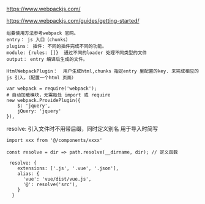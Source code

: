 

https://www.webpackjs.com/

https://www.webpackjs.com/guides/getting-started/



```
组要使用方法参考webpack 官网。
entry： js 入口（chunks）
plugins： 插件: 不同的插件完成不同的功能。
module: {rules: []}  通过不同的loader 处理不同类型的文件
output： entry 编译后生成的文件。
```



```
HtmlWebpackPlugin：  用户生成html,chunks 指定entry 里配置的key. 来完成相应的js 引入。（配置一个html 页面）

var webpack = require('webpack');
# 自动加载模块，无需每处 import 或 require 
new webpack.ProvidePlugin({
    $: 'jquery',
    jQuery: 'jquery'
}),
```



resolve:  引入文件时不用带后缀，同时定义别名 用于导入时简写

```
import xxx from '@/components/xxxx'
```

```
const resolve = dir => path.resolve(__dirname, dir); // 定义函数
```

```
 resolve: {
    extensions: ['.js', '.vue', '.json'],
    alias: {
      'vue': 'vue/dist/vue.js',
      '@': resolve('src'),
    }
  }
```

